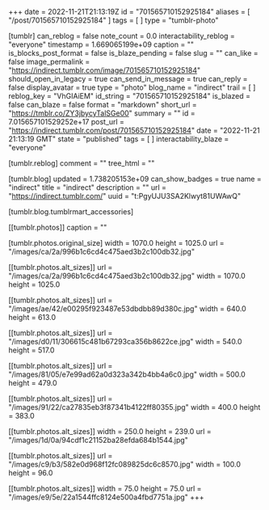 +++
date = 2022-11-21T21:13:19Z
id = "701565710152925184"
aliases = [ "/post/701565710152925184" ]
tags = [ ]
type = "tumblr-photo"

[tumblr]
can_reblog = false
note_count = 0.0
interactability_reblog = "everyone"
timestamp = 1.669065199e+09
caption = ""
is_blocks_post_format = false
is_blaze_pending = false
slug = ""
can_like = false
image_permalink = "https://indirect.tumblr.com/image/701565710152925184"
should_open_in_legacy = true
can_send_in_message = true
can_reply = false
display_avatar = true
type = "photo"
blog_name = "indirect"
trail = [ ]
reblog_key = "VhGIAiEM"
id_string = "701565710152925184"
is_blazed = false
can_blaze = false
format = "markdown"
short_url = "https://tmblr.co/ZY3jbycyTalSGe00"
summary = ""
id = 7.015657101529252e+17
post_url = "https://indirect.tumblr.com/post/701565710152925184"
date = "2022-11-21 21:13:19 GMT"
state = "published"
tags = [ ]
interactability_blaze = "everyone"

[tumblr.reblog]
comment = ""
tree_html = ""

[tumblr.blog]
updated = 1.738205153e+09
can_show_badges = true
name = "indirect"
title = "indirect"
description = ""
url = "https://indirect.tumblr.com/"
uuid = "t:PgyUJU3SA2Klwyt81UWAwQ"

[tumblr.blog.tumblrmart_accessories]

[[tumblr.photos]]
caption = ""

[tumblr.photos.original_size]
width = 1070.0
height = 1025.0
url = "/images/ca/2a/996b1c6cd4c475aed3b2c100db32.jpg"

[[tumblr.photos.alt_sizes]]
url = "/images/ca/2a/996b1c6cd4c475aed3b2c100db32.jpg"
width = 1070.0
height = 1025.0

[[tumblr.photos.alt_sizes]]
url = "/images/ae/42/e00295f923487e53dbdbb89d380c.jpg"
width = 640.0
height = 613.0

[[tumblr.photos.alt_sizes]]
url = "/images/d0/11/306615c481b67293ca356b8622ce.jpg"
width = 540.0
height = 517.0

[[tumblr.photos.alt_sizes]]
url = "/images/81/05/e7e99ad62a0d323a342b4bb4a6c0.jpg"
width = 500.0
height = 479.0

[[tumblr.photos.alt_sizes]]
url = "/images/91/22/ca27835eb3f87341b4122ff80355.jpg"
width = 400.0
height = 383.0

[[tumblr.photos.alt_sizes]]
width = 250.0
height = 239.0
url = "/images/1d/0a/94cdf1c21152ba28efda684b1544.jpg"

[[tumblr.photos.alt_sizes]]
url = "/images/c9/b3/582e0d968f12fc089825dc6c8570.jpg"
width = 100.0
height = 96.0

[[tumblr.photos.alt_sizes]]
width = 75.0
height = 75.0
url = "/images/e9/5e/22a1544ffc8124e500a4fbd7751a.jpg"
+++
